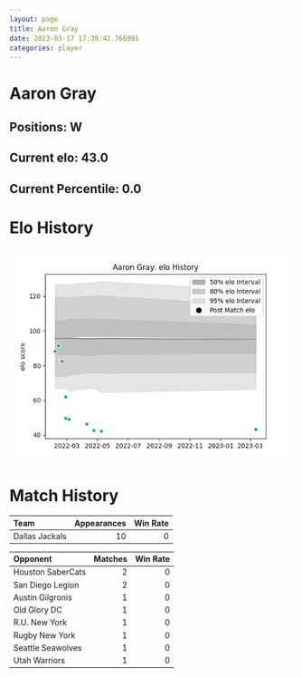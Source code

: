 ```yaml
---  
layout: page  
title: Aaron Gray  
date: 2023-03-17 17:39:42.766991  
categories: player  
---
```

# Aaron Gray

## Positions: W

## Current elo: 43.0

## Current Percentile: 0.0

# Elo History


![elo history](history_AaronGray.png)
# Match History


| Team           |   Appearances |   Win Rate |
|:---------------|--------------:|-----------:|
| Dallas Jackals |            10 |          0 |

| Opponent          |   Matches |   Win Rate |
|:------------------|----------:|-----------:|
| Houston SaberCats |         2 |          0 |
| San Diego Legion  |         2 |          0 |
| Austin Gilgronis  |         1 |          0 |
| Old Glory DC      |         1 |          0 |
| R.U. New York     |         1 |          0 |
| Rugby New York    |         1 |          0 |
| Seattle Seawolves |         1 |          0 |
| Utah Warriors     |         1 |          0 |